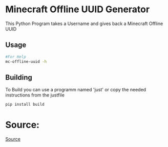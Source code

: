 # Minecraft Offline UUID Generator

This Python Program takes a Username and gives back a Minecraft Offline UUID

## Usage

```bash
#For Help 
mc-offline-uuid -h
```


## Building

To Build you can use a programm named 'just' or copy the needed instructions from the justfile

```bash
pip install build
```


# Source:
[Source](https://github.com/Faiataiga/mc-uuid-check)
